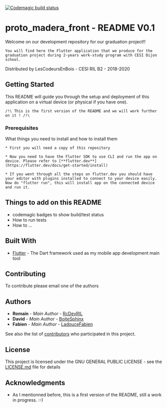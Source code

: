 [![Codemagic build status](https://api.codemagic.io/apps/5da43b8a9f20ef13ab7a2017/5da43b8a9f20ef13ab7a2016/status_badge.svg)](https://codemagic.io/apps/5da43b8a9f20ef13ab7a2017/5da43b8a9f20ef13ab7a2016/latest_build)
# proto_madera_front - README V0.1

Welcome on our development repository for our graduation project!! 

    You will find here the Flutter application that we produce for the graduation project during 2-years work-study program with CESI Dijon school.
  
Distributed by LesCodeursEnBois - CESI RIL B2 - 2018-2020

## Getting Started

This README will guide you through the setup and deployment of this application on a virtual device (or physical if you have one).

    /!\ This is the first version of the README and we will work further on it ! /!\ 

### Prerequisites

What things you need to install and how to install them

    * First you will need a copy of this repository
    
    * Now you need to have the Flutter SDK to use CLI and run the app on device. Please refer to [**flutter.dev**](https://flutter.dev/docs/get-started/install)

    * If you went through all the steps on flutter.dev you should have your editor with plugins installed to connect to your device easily. Now do "flutter run", this will install app on the connected device and run it.
    
## Things to add on this README

* codemagic badges to show build/test status
* How to run tests
* How to ...

## Built With

* [Flutter](https://github.com/flutter/flutter/) - The Dart framework used as my mobile app development main tool

## Contributing

To contribute please email one of the authors

## Authors

* **Romain** - *Main Author* - [RcDevRIL](https://github.com/RcDevRIL)
* **David** - *Main Author* - [BoiteSphinx](https://github.com/BoiteSphinx)
* **Fabien** - *Main Author* - [LadouceFabien](https://github.com/LadouceFabien) 

See also the list of [contributors](https://github.com/RcDevRIL/proto_madera_front/contributors) who participated in this project.

## License

This project is licensed under the GNU GENERAL PUBLIC LICENSE - see the [LICENSE.md](https://github.com/RcDevRIL/proto_madera_front/blob/master/LICENSE) file for details

## Acknowledgments

* As I mentionned before, this is a first version of the README, still a work in progress. :-)
